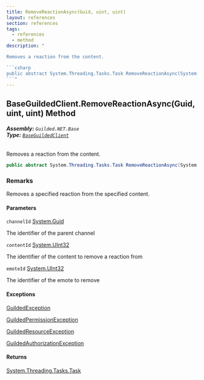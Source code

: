 ```yaml
---
title: RemoveReactionAsync(Guid, uint, uint)
layout: references
section: references
tags:
  - references
  - method
description: "

Removes a reaction from the content.

```csharp
public abstract System.Threading.Tasks.Task RemoveReactionAsync(System.Guid channelId, uint contentId, uint emoteId);
```"
---
```


## BaseGuildedClient.RemoveReactionAsync(Guid, uint, uint) Method
###### **Assembly:** `Guilded.NET.Base`<br/>**Type:** [`BaseGuildedClient`](BaseGuildedClient 'Guilded.NET.Base.BaseGuildedClient')

Removes a reaction from the content.

```csharp
public abstract System.Threading.Tasks.Task RemoveReactionAsync(System.Guid channelId, uint contentId, uint emoteId);
```

### Remarks
  
Removes a specified reaction from the specified content.
#### Parameters

<a name='Guilded.NET.Base.BaseGuildedClient.RemoveReactionAsync(System.Guid,uint,uint).channelId'></a>

`channelId` [System.Guid](https://docs.microsoft.com/en-us/dotnet/api/System.Guid 'System.Guid')

The identifier of the parent channel

<a name='Guilded.NET.Base.BaseGuildedClient.RemoveReactionAsync(System.Guid,uint,uint).contentId'></a>

`contentId` [System.UInt32](https://docs.microsoft.com/en-us/dotnet/api/System.UInt32 'System.UInt32')

The identifier of the content to remove a reaction from

<a name='Guilded.NET.Base.BaseGuildedClient.RemoveReactionAsync(System.Guid,uint,uint).emoteId'></a>

`emoteId` [System.UInt32](https://docs.microsoft.com/en-us/dotnet/api/System.UInt32 'System.UInt32')

The identifier of the emote to remove

#### Exceptions

[GuildedException](GuildedException 'Guilded.NET.Base.GuildedException')

[GuildedPermissionException](GuildedPermissionException 'Guilded.NET.Base.GuildedPermissionException')

[GuildedResourceException](GuildedResourceException 'Guilded.NET.Base.GuildedResourceException')

[GuildedAuthorizationException](GuildedAuthorizationException 'Guilded.NET.Base.GuildedAuthorizationException')

#### Returns
[System.Threading.Tasks.Task](https://docs.microsoft.com/en-us/dotnet/api/System.Threading.Tasks.Task 'System.Threading.Tasks.Task')